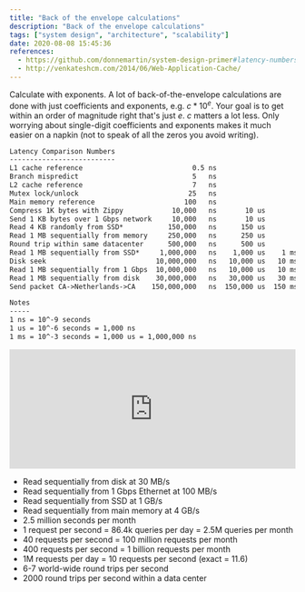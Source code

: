 ```yaml
---
title: "Back of the envelope calculations"
description: "Back of the envelope calculations"
tags: ["system design", "architecture", "scalability"]
date: 2020-08-08 15:45:36
references:
  - https://github.com/donnemartin/system-design-primer#latency-numbers-every-programmer-should-know
  - http://venkateshcm.com/2014/06/Web-Application-Cache/
---
```


Calculate with exponents. A lot of back-of-the-envelope calculations are done with just coefficients and exponents, e.g. $c * 10^e$.
Your goal is to get within an order of magnitude right that's just $e$. $c$ matters a lot less. 
Only worrying about single-digit coefficients and exponents makes it much easier on a napkin (not to speak of all the zeros you avoid writing).

```markdown
Latency Comparison Numbers
--------------------------
L1 cache reference                           0.5 ns
Branch mispredict                            5   ns
L2 cache reference                           7   ns                      14x L1 cache
Mutex lock/unlock                           25   ns
Main memory reference                      100   ns                      20x L2 cache, 200x L1 cache
Compress 1K bytes with Zippy            10,000   ns       10 us
Send 1 KB bytes over 1 Gbps network     10,000   ns       10 us
Read 4 KB randomly from SSD*           150,000   ns      150 us          ~1GB/sec SSD
Read 1 MB sequentially from memory     250,000   ns      250 us
Round trip within same datacenter      500,000   ns      500 us
Read 1 MB sequentially from SSD*     1,000,000   ns    1,000 us    1 ms  ~1GB/sec SSD, 4X memory
Disk seek                           10,000,000   ns   10,000 us   10 ms  20x datacenter roundtrip
Read 1 MB sequentially from 1 Gbps  10,000,000   ns   10,000 us   10 ms  40x memory, 10X SSD
Read 1 MB sequentially from disk    30,000,000   ns   30,000 us   30 ms 120x memory, 30X SSD
Send packet CA->Netherlands->CA    150,000,000   ns  150,000 us  150 ms

Notes
-----
1 ns = 10^-9 seconds
1 us = 10^-6 seconds = 1,000 ns
1 ms = 10^-3 seconds = 1,000 us = 1,000,000 ns
```

<iframe src="https://instacalc.com/53733/embed" width="100%" height="210" frameborder="0"></iframe>

- Read sequentially from disk at 30 MB/s
- Read sequentially from 1 Gbps Ethernet at 100 MB/s
- Read sequentially from SSD at 1 GB/s
- Read sequentially from main memory at 4 GB/s
- 2.5 million seconds per month
- 1 request per second = 86.4k queries per day = 2.5M queries per month
- 40 requests per second = 100 million requests per month
- 400 requests per second = 1 billion requests per month
- 1M requests per day = 10 requests per second (exact = 11.6)
- 6-7 world-wide round trips per second
- 2000 round trips per second within a data center

<!--

## Exercises

- In-memory cache: cached values are stored in RAM memory.
  - (a) in-process: caching with-in application process
  - (b) out-of-process: caching in another process
- Persistent cache : caching in persistent systems like files or database.

**Read 1MB of data from an in-memory and in-process cache**

<div>$$
1MB * \frac{250 us}{1MB} = 250 us 
$$</div>

**Read 1MB of data from an in-memory and out-of-process cache**

<div>$$
1MB * \frac{250 us}{1MB} + \underbrace{500 us}_\text{round trip within same datacenter} = 750 us
$$</div>

**Read 1MB of data from a persistent and out-of-process cache**

<div>$$
1MB * \underbrace{\frac{1 ms}{1MB}}_\text{read 1MB from SSD} + \underbrace{500 us}_\text{round trip within same datacenter} = 1.5 ms
$$</div>

-->
